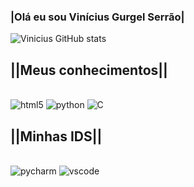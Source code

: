 ### <b>|Olá eu sou Vinícius Gurgel Serrão|</b>

![Vinicius GitHub stats](https://github-readme-stats.vercel.app/api?username=ViniciusGurgel&show_icons=true&theme=tokyonightmerko)

## <b>||Meus conhecimentos||</b>

<div style="display: inline_block"><br/>
  <img aling="center" alt="html5"src="https://img.shields.io/badge/HTML5-E34F26?style=for-the-badge&logo=html5&logoColor=white"/>
  <img aling="center" alt="python"src="https://img.shields.io/badge/Python-3776AB?style=for-the-badge&logo=python&logoColor=white"/>
  <img aling="center" alt="C"src="https://img.shields.io/badge/C-00599C?style=for-the-badge&logo=c&logoColor=white"/>
</div>

## <b>||Minhas IDS||</b>
<div style="display: inline_block"><br/>
  <img aling="center" alt="pycharm"src="https://img.shields.io/badge/PyCharm-000000.svg?&style=for-the-badge&logo=PyCharm&logoColor=white"/>
  <img aling="center" alt="vscode"src="https://img.shields.io/badge/Visual_Studio_Code-0078D4?style=for-the-badge&logo=visual%20studio%20code&logoColor=white">
  
</div>

